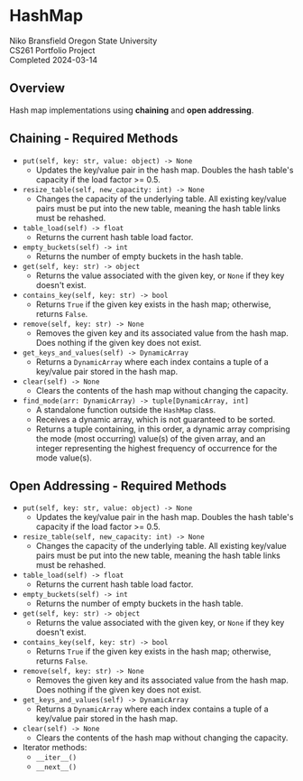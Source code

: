 # HashMap
Niko Bransfield
Oregon State University  
CS261 Portfolio Project  
Completed 2024-03-14

## Overview
Hash map implementations using **chaining** and **open addressing**.

## Chaining - Required Methods
- `put(self, key: str, value: object) -> None`
  - Updates the key/value pair in the hash map. Doubles the hash table's capacity if the load factor >= 0.5.
- `resize_table(self, new_capacity: int) -> None`
  - Changes the capacity of the underlying table. All existing key/value pairs must be put into the new table, meaning the hash table links must be rehashed.
- `table_load(self) -> float`
  - Returns the current hash table load factor.
- `empty_buckets(self) -> int`
  - Returns the number of empty buckets in the hash table.
- `get(self, key: str) -> object`
  - Returns the value associated with the given key, or `None` if they key doesn't exist.
- `contains_key(self, key: str) -> bool`
  - Returns `True` if the given key exists in the hash map; otherwise, returns `False`.
- `remove(self, key: str) -> None`
  - Removes the given key and its associated value from the hash map. Does nothing if the given key does not exist.
- `get_keys_and_values(self) -> DynamicArray`
  - Returns a `DynamicArray` where each index contains a tuple of a key/value pair stored in the hash map. 
- `clear(self) -> None`
  - Clears the contents of the hash map without changing the capacity.
- `find_mode(arr: DynamicArray) -> tuple[DynamicArray, int]`
  - A standalone function outside the `HashMap` class.
  - Receives a dynamic array, which is not guaranteed to be sorted.
  - Returns a tuple containing, in this order, a dynamic array comprising the mode (most occurring) value(s) of the given array, and an integer representing the highest frequency of occurrence for the mode value(s).

## Open Addressing - Required Methods
- `put(self, key: str, value: object) -> None`
  - Updates the key/value pair in the hash map. Doubles the hash table's capacity if the load factor >= 0.5.
- `resize_table(self, new_capacity: int) -> None`
  - Changes the capacity of the underlying table. All existing key/value pairs must be put into the new table, meaning the hash table links must be rehashed.
- `table_load(self) -> float`
  - Returns the current hash table load factor.
- `empty_buckets(self) -> int`
  - Returns the number of empty buckets in the hash table.
- `get(self, key: str) -> object`
  - Returns the value associated with the given key, or `None` if they key doesn't exist.
- `contains_key(self, key: str) -> bool`
  - Returns `True` if the given key exists in the hash map; otherwise, returns `False`.
- `remove(self, key: str) -> None`
  - Removes the given key and its associated value from the hash map. Does nothing if the given key does not exist.
- `get_keys_and_values(self) -> DynamicArray`
  - Returns a `DynamicArray` where each index contains a tuple of a key/value pair stored in the hash map. 
- `clear(self) -> None`
  - Clears the contents of the hash map without changing the capacity.
- Iterator methods:
  - `__iter__()`
  - `__next__()`
